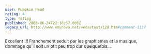 ```yaml
---
user: Pumpkin Head
rating: 4
type: rating
published: 2003-06-24T22:18:57.000Z
legacy_url: http://www.emunova.net/veda/test/128.htm#comment-1137
---
```

Excellent !!! Franchement seduit par les graphismes et la musique, dommage qu'il soit un ptit peu trop dur quelquefois...